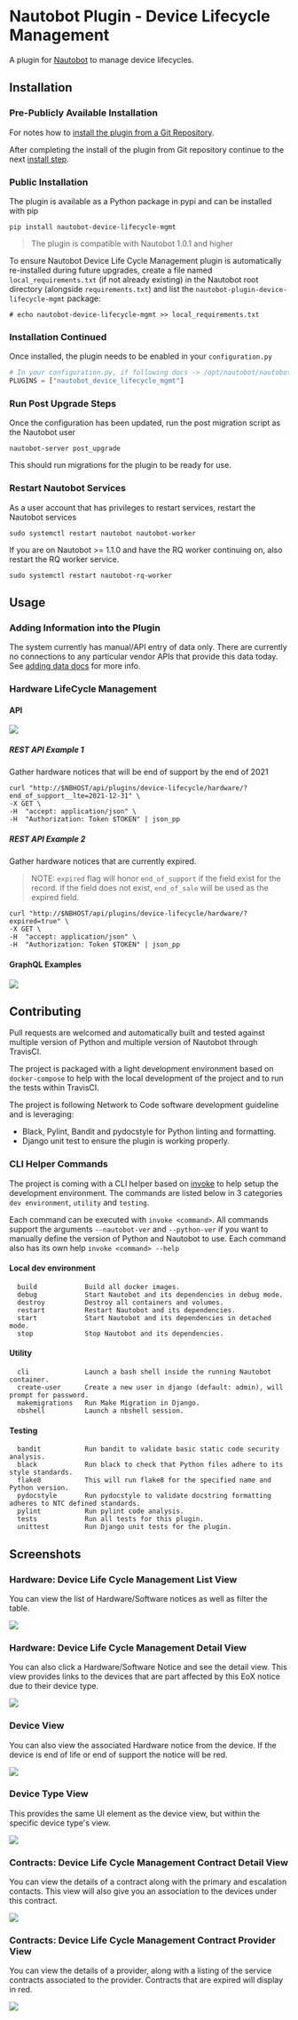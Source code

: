 # Nautobot Plugin - Device Lifecycle Management

A plugin for [Nautobot](https://github.com/nautobot/nautobot) to manage device lifecycles.

## Installation

### Pre-Publicly Available Installation

For notes how to [install the plugin from a Git Repository](docs/images/install_from_repo.md).

After completing the install of the plugin from Git repository continue to the next [install step](#installation-continued).
### Public Installation

The plugin is available as a Python package in pypi and can be installed with pip

```shell
pip install nautobot-device-lifecycle-mgmt
```

> The plugin is compatible with Nautobot 1.0.1 and higher

To ensure Nautobot Device Life Cycle Management plugin is automatically re-installed during future upgrades, create a file named `local_requirements.txt` (if not already existing) in the Nautobot root directory (alongside `requirements.txt`) and list the `nautobot-plugin-device-lifecycle-mgmt` package:

```no-highlight
# echo nautobot-device-lifecycle-mgmt >> local_requirements.txt
```

### Installation Continued

Once installed, the plugin needs to be enabled in your `configuration.py`

```python
# In your configuration.py, if following docs -> /opt/nautobot/nautobot_config.py
PLUGINS = ["nautobot_device_lifecycle_mgmt"]
```

### Run Post Upgrade Steps

Once the configuration has been updated, run the post migration script as the Nautobot user

```
nautobot-server post_upgrade
```

This should run migrations for the plugin to be ready for use.

### Restart Nautobot Services

As a user account that has privileges to restart services, restart the Nautobot services

```
sudo systemctl restart nautobot nautobot-worker
```

If you are on Nautobot >= 1.1.0 and have the RQ worker continuing on, also restart the RQ worker service.

```
sudo systemctl restart nautobot-rq-worker
```

## Usage

### Adding Information into the Plugin

The system currently has manual/API entry of data only. There are currently no connections to any particular vendor APIs that provide this data today. See [adding data docs](docs/add_information.md) for more info.
### Hardware LifeCycle Management
#### API
![](docs/images/lcm_hardware_api_view.png)

##### REST API Example 1
Gather hardware notices that will be end of support by the end of 2021
```shell script
curl "http://$NBHOST/api/plugins/device-lifecycle/hardware/?end_of_support__lte=2021-12-31" \
-X GET \
-H  "accept: application/json" \
-H  "Authorization: Token $TOKEN" | json_pp
````

##### REST API Example 2
Gather hardware notices that are currently expired. 
> NOTE: `expired` flag will honor `end_of_support` if the field exist for the record. If the field does not exist, `end_of_sale` will be used as the expired field.
```shell script
curl "http://$NBHOST/api/plugins/device-lifecycle/hardware/?expired=true" \  
-X GET \
-H  "accept: application/json" \
-H  "Authorization: Token $TOKEN" | json_pp
```

#### GraphQL Examples
![](docs/images/lcm_hardware_graphql.png)

## Contributing

Pull requests are welcomed and automatically built and tested against multiple version of Python and multiple version of Nautobot through TravisCI.

The project is packaged with a light development environment based on `docker-compose` to help with the local development of the project and to run the tests within TravisCI.

The project is following Network to Code software development guideline and is leveraging:

- Black, Pylint, Bandit and pydocstyle for Python linting and formatting.
- Django unit test to ensure the plugin is working properly.

### CLI Helper Commands

The project is coming with a CLI helper based on [invoke](http://www.pyinvoke.org/) to help setup the development environment. The commands are listed below in 3 categories `dev environment`, `utility` and `testing`. 

Each command can be executed with `invoke <command>`. All commands support the arguments `--nautobot-ver` and `--python-ver` if you want to manually define the version of Python and Nautobot to use. Each command also has its own help `invoke <command> --help`

#### Local dev environment

```no-highlight
  build            Build all docker images.
  debug            Start Nautobot and its dependencies in debug mode.
  destroy          Destroy all containers and volumes.
  restart          Restart Nautobot and its dependencies.
  start            Start Nautobot and its dependencies in detached mode.
  stop             Stop Nautobot and its dependencies.
```

#### Utility

```no-highlight
  cli              Launch a bash shell inside the running Nautobot container.
  create-user      Create a new user in django (default: admin), will prompt for password.
  makemigrations   Run Make Migration in Django.
  nbshell          Launch a nbshell session.
```

#### Testing

```no-highlight
  bandit           Run bandit to validate basic static code security analysis.
  black            Run black to check that Python files adhere to its style standards.
  flake8           This will run flake8 for the specified name and Python version.
  pydocstyle       Run pydocstyle to validate docstring formatting adheres to NTC defined standards.
  pylint           Run pylint code analysis.
  tests            Run all tests for this plugin.
  unittest         Run Django unit tests for the plugin.
```

## Screenshots

### Hardware: Device Life Cycle Management List View

You can view the list of Hardware/Software notices as well as filter the table.

![](docs/images/lcm_hardware_list_view.png)


### Hardware: Device Life Cycle Management Detail View

You can also click a Hardware/Software Notice and see the detail view. This view provides links to the devices that are part affected by this EoX notice due to their device type.

![](docs/images/lcm_hardware_detail_view.png)

### Device View

You can also view the associated Hardware notice from the device. If the device is end of life or end of support the notice will be red.

![](docs/images/lcm_hardware_device_view.png)

### Device Type View

This provides the same UI element as the device view, but within the specific device type's view.

![](docs/images/lcm_hardware_device_type_view.png)

### Contracts: Device Life Cycle Management Contract Detail View

You can view the details of a contract along with the primary and escalation contacts. This view will also give you an association to the devices under this contract.

![](docs/images/lcm_contract_detail.png)


### Contracts: Device Life Cycle Management Contract Provider View

You can view the details of a provider, along with a listing of the service contracts associated to the provider. Contracts that are expired will display in red.

![](docs/images/lcm_contract_provider_detail.png)